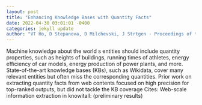 ```yaml
--- 
layout: post 
title: "Enhancing Knowledge Bases with Quantity Facts" 
date: 2022-04-30 03:01:01 -0400 
categories: jekyll update 
author: "VT Ho, D Stepanova, D Milchevski, J Strtgen - Proceedings of the ACM , 2022" 
--- 
```

Machine knowledge about the world s entities should include quantity properties, such as heights of buildings, running times of athletes, energy efficiency of car models, energy production of power plants, and more. State-of-the-art knowledge bases (KBs), such as Wikidata, cover many relevant entities but often miss the corresponding quantities. Prior work on extracting quantity facts from web contents focused on high precision for top-ranked outputs, but did not tackle the KB coverage Cites: Web-scale information extraction in knowitall: (preliminary results)